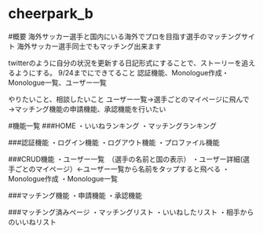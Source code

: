 # cheerpark_b

#概要
海外サッカー選手と国内にいる海外でプロを目指す選手のマッチングサイト
海外サッカー選手同士でもマッチング出来ます

twitterのように自分の状況を更新する日記形式にすることで、ストーリーを追えるようにする。
9/24までにできてること
認証機能、Monologue作成・Monologue一覧、ユーザー一覧　

やりたいこと、相談したいこと
ユーザー一覧→選手ごとのマイページに飛んで→マッチング機能の申請機能、承認機能を行いたい

#機能一覧
###HOME
・いいねランキング
・マッチングランキング

###認証機能
・ログイン機能
・ログアウト機能
・プロファイル機能

###CRUD機能
・ユーザー一覧　（選手の名前と国の表示）
・ユーザー詳細(選手ごとのマイページ）←ユーザー一覧から名前をタップすると飛べる
・Monologue作成
・Monologue一覧

###マッチング機能
・申請機能
・承認機能 

###マッチング済みページ
・マッチングリスト
・いいねしたリスト
・相手からのいいねリスト
